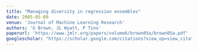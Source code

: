 ```yaml
---
title: "Managing diversity in regression ensembles"
date: 2005-05-09
venue: 'Journal of Machine Learning Research'
authors: 'G Brown, JL Wyatt, P Tino'
paperurl: 'https://www.jmlr.org/papers/volume6/brown05a/brown05a.pdf'
googlescholar: "https://scholar.google.com/citations?view_op=view_citation&hl=en&user=IGApvF0AAAAJ&citation_for_view=IGApvF0AAAAJ:Zbx7W2Xs4QsC"
---
```

